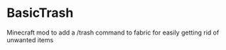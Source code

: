# BasicTrash
Minecraft mod to add a /trash command to fabric for easily getting rid of unwanted items
